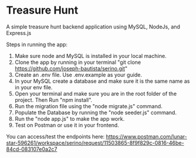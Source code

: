 # Treasure Hunt

A simple treasure hunt backend application using MySQL, NodeJs, and Express.js

Steps in running the app:

1. Make sure node and MySQL is installed in your local machine.
2. Clone the app by running in your terminal "git clone https://github.com/joseph-bautista/serino.git"
3. Create an .env file. Use .env.example as your guide.
4. In your MySQL create a database and make sure it is the same name as in your env file.
5. Open your terminal and make sure you are in the root folder of the project. Then Run "npm install".
6. Run the migration file using the "node migrate.js" command.
7. Populate the Database by running the "node seeder.js" command.
8. Run the "node app.js" to make the app work.
9. Test on Postman or use it in your frontend.


You can access/test the endpoints here:
https://www.postman.com/lunar-star-596261/workspace/serino/request/11503865-8f9f829c-0816-46be-84cd-083107e0a2c7
